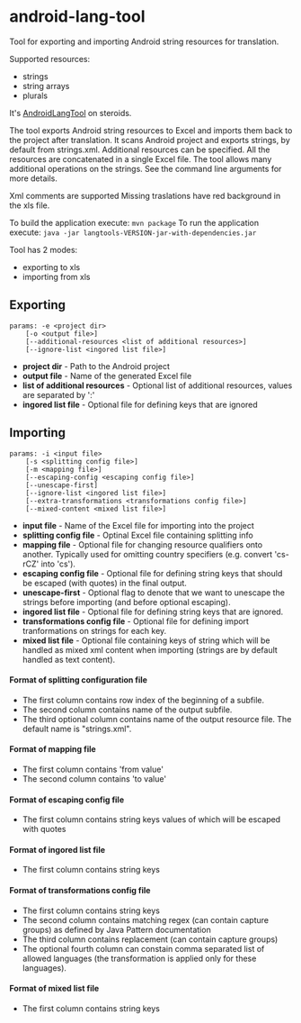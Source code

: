 android-lang-tool
=================

Tool for exporting and importing Android string resources for translation.

Supported resources:
* strings
* string arrays
* plurals

It's [AndroidLangTool](https://github.com/hamsterksu/AndroidLangTool) on steroids.

The tool exports Android string resources to Excel and imports them back to the project after translation.
It scans Android project and exports strings, by default from strings.xml. Additional resources can be specified.
All the resources are concatenated in a single Excel file.
The tool allows many additional operations on the strings. See the command line arguments for more details.

Xml comments are supported 
Missing traslations have red background in the xls file.

To build the application execute: `mvn package`
To run the application execute: `java -jar langtools-VERSION-jar-with-dependencies.jar`

Tool has 2 modes:
* exporting to xls
* importing from xls
 
## Exporting
```
params: -e <project dir> 
    [-o <output file>] 
    [--additional-resources <list of additional resources>]
    [--ignore-list <ingored list file>] 
```

* **project dir** - Path to the Android project 
* **output file** - Name of the generated Excel file
* **list of additional resources** - Optional list of additional resources, values are separated by ':'
* **ingored list file** - Optional file for defining keys that are ignored

## Importing

```
params: -i <input file> 
    [-s <splitting config file>] 
    [-m <mapping file>] 
    [--escaping-config <escaping config file>] 
    [--unescape-first] 
    [--ignore-list <ingored list file>] 
    [--extra-transformations <transformations config file>]
    [--mixed-content <mixed list file>]
```

* **input file** - Name of the Excel file for importing into the project
* **splitting config file** - Optinal Excel file containing splitting info
* **mapping file** - Optional file for changing resource qualifiers onto another. Typically used for omitting country 
specifiers (e.g. convert 'cs-rCZ' into 'cs'). 
* **escaping config file** - Optional file for defining string keys that should be escaped (with quotes) in the final 
output.
* **unescape-first** - Optional flag to denote that we want to unescape the strings before importing (and before 
optional escaping).
* **ingored list file** - Optional file for defining string keys that are ignored.
* **transformations config file** - Optional file for defining import tranformations on strings for each key.
* **mixed list file** - Optional file containing keys of string which will be handled as mixed xml content when importing (strings are by default handled as text content).

#### Format of splitting configuration file

* The first column contains row index of the beginning of a subfile.
* The second column contains name of the output subfile. 
* The third optional column contains name of the output resource file. The default name is "strings.xml".

#### Format of mapping file

* The first column contains 'from value'
* The second column contains 'to value'

#### Format of escaping config file

* The first column contains string keys values of which will be escaped with quotes

#### Format of ingored list file

* The first column contains string keys

#### Format of transformations config file

* The first column contains string keys
* The second column contains matching regex (can contain capture groups) as defined by Java Pattern documentation
* The third column contains replacement (can contain capture groups)
* The optional fourth column can constain comma separated list of allowed languages (the transformation is applied 
only for these languages).

#### Format of mixed list file

* The first column contains string keys
